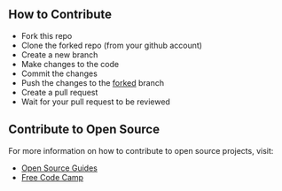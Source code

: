 ## How to Contribute
- Fork this repo
- Clone the forked repo (from your github account)
- Create a new branch
- Make changes to the code
- Commit the changes
- Push the changes to the [forked]() branch
- Create a pull request
- Wait for your pull request to be reviewed 


## Contribute to Open Source

For more information on how to contribute to open source projects, visit:
- [Open Source Guides](https://opensource.guide/how-to-contribute/)
- [Free Code Camp](https://www.freecodecamp.org/news/how-to-contribute-to-open-source-projects-beginners-guide/)
